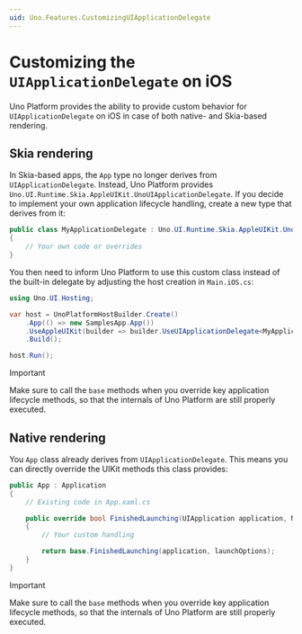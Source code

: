 ```yaml
---
uid: Uno.Features.CustomizingUIApplicationDelegate
---
```


# Customizing the `UIApplicationDelegate` on iOS

Uno Platform provides the ability to provide custom behavior for `UIApplicationDelegate` on iOS in case of both native- and Skia-based rendering.

## Skia rendering

In Skia-based apps, the `App` type no longer derives from `UIApplicationDelegate`. Instead, Uno Platform provides `Uno.UI.Runtime.Skia.AppleUIKit.UnoUIApplicationDelegate`. If you decide to implement your own application lifecycle handling, create a new type that derives from it:

```csharp
public class MyApplicationDelegate : Uno.UI.Runtime.Skia.AppleUIKit.UnoUIApplicationDelegate
{
    // Your own code or overrides
}
```

You then need to inform Uno Platform to use this custom class instead of the built-in delegate by adjusting the host creation in `Main.iOS.cs`:

```csharp
using Uno.UI.Hosting;

var host = UnoPlatformHostBuilder.Create()
	.App(() => new SamplesApp.App())
	.UseAppleUIKit(builder => builder.UseUIApplicationDelegate<MyApplicationDelegate>())
	.Build();

host.Run();
```

> [!IMPORTANT]
> Make sure to call the `base` methods when you override key application lifecycle methods, so that the internals of Uno Platform are still properly executed.

## Native rendering

You `App` class already derives from `UIApplicationDelegate`. This means you can directly override the UIKit methods this class provides:

```csharp
public App : Application
{
    // Existing code in App.xaml.cs

    public override bool FinishedLaunching(UIApplication application, NSDictionary launchOptions)
    {
        // Your custom handling

        return base.FinishedLaunching(application, launchOptions);
    }
}
```

> [!IMPORTANT]
> Make sure to call the `base` methods when you override key application lifecycle methods, so that the internals of Uno Platform are still properly executed.
